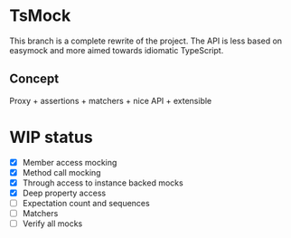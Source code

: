 # TsMock

This branch is a complete rewrite of the project. The API is less based on easymock and more aimed towards idiomatic TypeScript.

## Concept

Proxy + assertions + matchers + nice API + extensible

# WIP status

- [x] Member access mocking
- [x] Method call mocking
- [x] Through access to instance backed mocks
- [x] Deep property access
- [ ] Expectation count and sequences
- [ ] Matchers
- [ ] Verify all mocks
